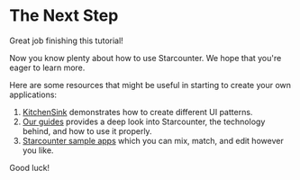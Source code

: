 # The Next Step

Great job finishing this tutorial!

Now you know plenty about how to use Starcounter. We hope that you're eager to learn more.

Here are some resources that might be useful in starting to create your own applications:

1. [KitchenSink](https://github.com/StarcounterSamples/KitchenSink) demonstrates how to create different UI patterns.
2. [Our guides](/guides/) provides a deep look into Starcounter, the technology behind, and how to use it properly.
3. [Starcounter sample apps](http://starcounter.io/sample-apps/) which you can mix, match, and edit however you like.

Good luck!
